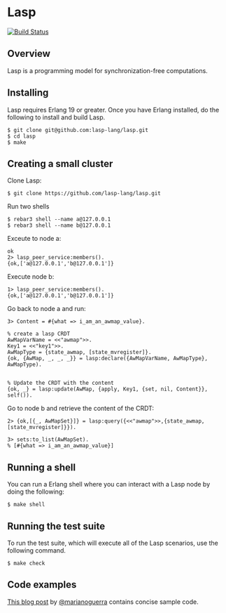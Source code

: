 Lasp
=======================================================

[![Build Status](https://travis-ci.org/lasp-lang/lasp.svg?branch=master)](https://travis-ci.org/lasp-lang/lasp)

## Overview

Lasp is a programming model for synchronization-free computations.

## Installing

Lasp requires Erlang 19 or greater.  Once you have Erlang installed, do
the following to install and build Lasp.

```
$ git clone git@github.com:lasp-lang/lasp.git
$ cd lasp
$ make
```

## Creating a small cluster
Clone Lasp:
```
$ git clone https://github.com/lasp-lang/lasp.git
```

Run two shells
```
$ rebar3 shell --name a@127.0.0.1
$ rebar3 shell --name b@127.0.0.1
```

Exceute to node a:
```1> lasp_peer_service:join('a@127.0.0.1').
ok
2> lasp_peer_service:members().
{ok,['a@127.0.0.1','b@127.0.0.1']}
```

Execute node b:
```
1> lasp_peer_service:members().
{ok,['a@127.0.0.1','b@127.0.0.1']}     
```

Go back to node a and run:
```
3> Content = #{what => i_am_an_awmap_value}.

% create a lasp CRDT
AwMapVarName = <<"awmap">>.
Key1 = <<"key1">>.
AwMapType = {state_awmap, [state_mvregister]}.
{ok, {AwMap, _, _, _}} = lasp:declare({AwMapVarName, AwMapType}, AwMapType).


% Update the CRDT with the content
{ok, _} = lasp:update(AwMap, {apply, Key1, {set, nil, Content}}, self()).
```

Go to node b and retrieve the content of the CRDT:
```
2> {ok,[{_, AwMapSet}]} = lasp:query({<<"awmap">>,{state_awmap,[state_mvregister]}}).

3> sets:to_list(AwMapSet).
% [#{what => i_am_an_awmap_value}]
```

## Running a shell

You can run a Erlang shell where you can interact with a Lasp node by
doing the following:

```
$ make shell
```

## Running the test suite

To run the test suite, which will execute all of the Lasp scenarios, use
the following command.

```
$ make check
```

## Code examples

[This blog post](http://marianoguerra.org/posts/playing-with-lasp-and-crdts.html) by [@marianoguerra](https://github.com/marianoguerra) contains concise sample code.
